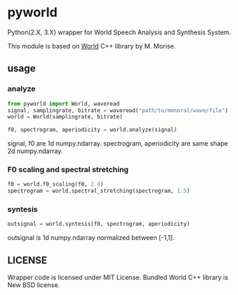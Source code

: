 # pyworld

Python(2.X, 3.X) wrapper for World Speech Analysis and Synthesis System.

This module is based on [World](http://ml.cs.yamanashi.ac.jp/world/english/index.html) C++ library by M. Morise.

## usage

### analyze

```python
from pyworld import World, waveread
signal, samplingrate, bitrate = waveread("path/to/monoral/wave/file")
world = World(samplingrate, bitrate)

f0, spectrogram, aperiodicity = world.analyze(signal)
```

signal, f0 are 1d numpy.ndarray. spectrogram, aperiodicity  are same shape 2d numpy.ndarray.

### F0 scaling and spectral stretching

```python
f0 = world.f0_scaling(f0, 2.0)
spectrogram = world.spectral_stretching(spectrogram, 1.5)
```

### syntesis

```python
outsignal = world.syntesis(f0, spectrogram, aperiodicity)
```

outsignal is 1d numpy.ndarray normalized between [-1,1].


## LICENSE

Wrapper code is licensed under MIT License. Bundled World C++ library is New BSD license.
